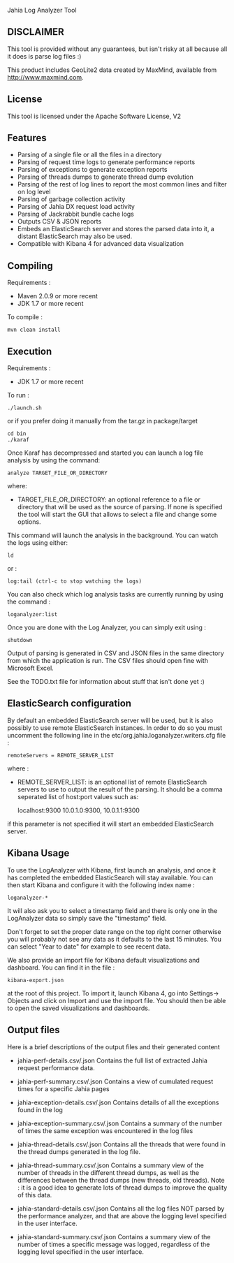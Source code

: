 <!--
  ~ Licensed to the Apache Software Foundation (ASF) under one or more
  ~ contributor license agreements.  See the NOTICE file distributed with
  ~ this work for additional information regarding copyright ownership.
  ~ The ASF licenses this file to You under the Apache License, Version 2.0
  ~ (the "License"); you may not use this file except in compliance with
  ~ the License.  You may obtain a copy of the License at
  ~
  ~      http://www.apache.org/licenses/LICENSE-2.0
  ~
  ~ Unless required by applicable law or agreed to in writing, software
  ~ distributed under the License is distributed on an "AS IS" BASIS,
  ~ WITHOUT WARRANTIES OR CONDITIONS OF ANY KIND, either express or implied.
  ~ See the License for the specific language governing permissions and
  ~ limitations under the License.
  -->

Jahia Log Analyzer Tool

DISCLAIMER
--------------------------------------------------------------------------------
This tool is provided without any guarantees, but isn't risky at all because all 
it does is parse log files :)

This product includes GeoLite2 data created by MaxMind, available from
<a href="http://www.maxmind.com">http://www.maxmind.com</a>.

License
--------------------------------------------------------------------------------
This tool is licensed under the Apache Software License, V2

Features
--------------------------------------------------------------------------------
- Parsing of a single file or all the files in a directory
- Parsing of request time logs to generate performance reports
- Parsing of exceptions to generate exception reports
- Parsing of threads dumps to generate thread dump evolution
- Parsing of the rest of log lines to report the most common lines and filter
  on log level
- Parsing of garbage collection activity 
- Parsing of Jahia DX request load activity
- Parsing of Jackrabbit bundle cache logs
- Outputs CSV & JSON reports
- Embeds an ElasticSearch server and stores the parsed data into it, a distant
ElasticSearch may also be used.
- Compatible with Kibana 4 for advanced data visualization

Compiling
--------------------------------------------------------------------------------

Requirements : 
- Maven 2.0.9 or more recent
- JDK 1.7 or more recent

To compile :

    mvn clean install

Execution
--------------------------------------------------------------------------------

Requirements : 
- JDK 1.7 or more recent

To run : 

    ./launch.sh
    
or if you prefer doing it manually from the tar.gz in package/target

    cd bin
    ./karaf    
    
Once Karaf has decompressed and started you can launch a log file analysis by using the 
command:

    analyze TARGET_FILE_OR_DIRECTORY

where:
- TARGET_FILE_OR_DIRECTORY: an optional reference to a file or directory that will be used as
the source of parsing. If none is specified the tool will start the GUI that allows to select
a file and change some options.

This command will launch the analysis in the background. You can watch the logs using either:

    ld
    
or : 

    log:tail (ctrl-c to stop watching the logs)
    
You can also check which log analysis tasks are currently running by using the command :

    loganalyzer:list
    
Once you are done with the Log Analyzer, you can simply exit using : 

    shutdown

Output of parsing is generated in CSV and JSON files in the same directory from which the 
application is run. The CSV files should open fine with Microsoft Excel.

See the TODO.txt file for information about stuff that isn't done yet :)

ElasticSearch configuration
--------------------------------------------------------------------------------
   
By default an embedded ElasticSearch server will be used, but it is also possibly
to use remote ElasticSearch instances. In order to do so you must uncomment the 
following line in the etc/org.jahia.loganalyzer.writers.cfg file :

    remoteServers = REMOTE_SERVER_LIST

where : 
- REMOTE_SERVER_LIST: is an optional list of remote ElasticSearch servers to use to output 
the result of the parsing. It should be a comma seperated list of host:port values such as:

    localhost:9300
    10.0.1.0:9300, 10.0.1.1:9300
    
if this parameter is not specified it will start an embedded ElasticSearch server.
    
Kibana Usage
--------------------------------------------------------------------------------

To use the LogAnalyzer with Kibana, first launch an analysis, and once it has 
completed the embedded ElasticSearch will stay available. You can then start 
Kibana and configure it with the following index name : 

    loganalyzer-*
    
It will also ask you to select a timestamp field and there is only one in the
LogAnalyzer data so simply save the "timestamp" field.

Don't forget to set the proper date range on the top right corner otherwise
you will probably not see any data as it defaults to the last 15 minutes. 
You can select "Year to date" for example to see recent data.

We also provide an import file for Kibana default visualizations and dashboard.
You can find it in the file : 

    kibana-export.json 
    
at the root of this project. To import it, launch Kibana 4, go into Settings->
Objects and click on Import and use the import file. You should then be able
to open the saved visualizations and dashboards.

Output files
--------------------------------------------------------------------------------
Here is a brief descriptions of the output files and their generated content 

- jahia-perf-details.csv/.json
  Contains the full list of extracted Jahia request performance data. 
  
- jahia-perf-summary.csv/.json
  Contains a view of cumulated request times for a specific Jahia pages
  
- jahia-exception-details.csv/.json
  Contains details of all the exceptions found in the log
  
- jahia-exception-summary.csv/.json
  Contains a summary of the number of times the same exception was encountered
  in the log files

- jahia-thread-details.csv/.json
  Contains all the threads that were found in the thread dumps generated in the
  log file. 
  
- jahia-thread-summary.csv/.json
  Contains a summary view of the number of threads in the different thread 
  dumps, as well as the differences between the thread dumps (new threads,
  old threads). Note : it is a good idea to generate lots of thread dumps to
  improve the quality of this data.

- jahia-standard-details.csv/.json
  Contains all the log files NOT parsed by the performance analyzer, and that
  are above the logging level specified in the user interface.

- jahia-standard-summary.csv/.json
  Contains a summary view of the number of times a specific message was logged,
  regardless of the logging level specified in the user interface.
  